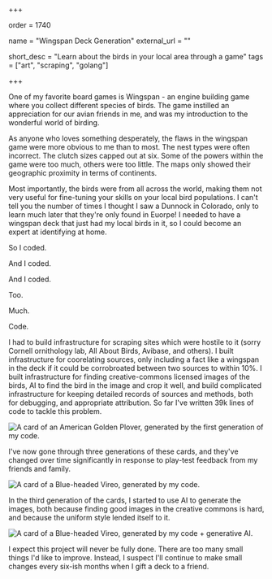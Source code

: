 +++

order = 1740

name = "Wingspan Deck Generation"
external_url = ""

short_desc = "Learn about the birds in your local area through a game"
tags = ["art", "scraping", "golang"]

+++

One of my favorite board games is Wingspan - an engine building game
where you collect different species of birds. The game instilled an appreciation
for our avian friends in me, and was my introduction to the wonderful world of birding.

As anyone who loves something desperately, the flaws in the wingspan game were more
obvious to me than to most. The nest types were often incorrect. The clutch sizes capped
out at six. Some of the powers within the game were too much, others were too little. The
maps only showed their geographic proximity in terms of continents.

Most importantly, the birds were from all across the world, making them not very useful
for fine-tuning your skills on your local bird populations. I can't tell you the number
of times I thought I saw a Dunnock in Colorado, only to learn much later that they're only
found in Euorpe! I needed to have a wingspan deck that just had my local birds in it, so I
could become an expert at identifying at home.

So I coded.

And I coded.

And I coded.

Too.

Much.

Code.

I had to build infrastructure
for scraping sites which were hostile to it (sorry Cornell ornithology lab, All About Birds, Avibase,
and others). I built infrastructure for coorelating sources, only including a fact like a wingspan
in the deck if it could be corrobroated between two sources to within 10%. I built infrastructure
for finding creative-commons licensed images of the birds, AI to find the bird in the image and crop it
well, and build complicated infrastructure for
keeping detailed records of sources and methods, both for debugging, and appropriate attribution.
So far I've written 39k lines of code to tackle this problem.

![A card of an American Golden Plover, generated by the first generation of my code.](../img/wingspan_1.png)

I've now gone through three generations of these cards, and they've changed over time significantly
in response to play-test feedback from my friends and family.

![A card of a Blue-headed Vireo, generated by my code.](../img/wingspan_2.png)

In the third generation of the cards, I started to use AI to generate the images, both because finding good images in the creative commons is hard, and because the uniform style lended itself to it.

![A card of a Blue-headed Vireo, generated by my code + generative AI.](../img/wingspan_3.png)

I expect this project will never be fully done. There are too many small things I'd like to improve.
Instead, I suspect I'll continue to make small changes every six-ish months when I gift a deck to a
friend.